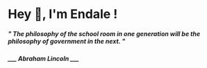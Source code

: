 <h1 title="head"> Hey 👋, I'm Endale !</h1>

**<h5><i>" The philosophy of the school room in one generation will be the philosophy of government in the next. "</i></h5>**

*<b>___ Abraham Lincoln ___</b>*
